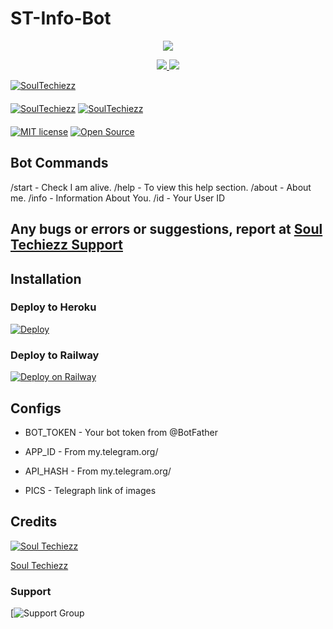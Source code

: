 # ST-Info-Bot

<p align="center">
  <a href="https://www.python.org">
    <img src="http://ForTheBadge.com/images/badges/made-with-python.svg">

  </a>
</p>
<p align="center">
  <a href="https://github.com/MREVILHK/ST-Info-Bot/stargazers">
    <img src="https://img.shields.io/github/stars/MREVILHK/ST-Info-Bot?style=social">

  </a>
  
  <a href="https://github.com/MREVILHK/ST-Info-Bot/fork">
    <img src="https://img.shields.io/github/forks/MREVILHK/ST-Info-Bot?label=Fork&style=social">

  </a>  
</p>

[![SoulTechiezz](https://img.shields.io/badge/SoulTechiezz-Channel-orange?style=for-the-badge&logo=telegram)](https://telegram.dog/SoulTechiezz)  
ㅤㅤㅤㅤㅤㅤㅤ  
[![SoulTechiezz](https://img.shields.io/badge/SoulTechiezz-Support-red?style=flat&logo=telegram)](https://telegram.dog/SoulTechiezzSupport)  [![SoulTechiezz](https://img.shields.io/badge/Creator👨‍💻-red?style=flat&logo=CodersRank)](https://t.me/TheEvil_HK)  
ㅤㅤㅤㅤㅤㅤㅤ  
[![MIT license](https://img.shields.io/badge/License-MIT-blue?style=flat)](https://github.com/MREVILHK/ST-Info-Bot/blob/main/LICENSE)  [![Open Source](https://badges.frapsoft.com/os/v2/open-source.svg?v=103)](https://github.com/MREVILHK/ST-Info-Bot)


## Bot Commands

/start - Check I am alive.
/help  - To view this help section.
/about - About me.
/info  - Information About You.
/id    - Your User ID


## Any bugs or errors or suggestions, report at [Soul Techiezz Support](https://telegram.dog/SoulTechiezzSupport)


## Installation

### Deploy to Heroku
[![Deploy](https://www.herokucdn.com/deploy/button.svg)](https://heroku.com/deploy?template=https://github.com/MREVILHK/ST-Info-Bot)

### Deploy to Railway
[![Deploy on Railway](https://railway.app/button.svg)](https://railway.app/template/gy36Mu?referralCode=KmllT2)


## Configs

* BOT_TOKEN     - Your bot token from @BotFather

* APP_ID        - From my.telegram.org/

* API_HASH      - From my.telegram.org/

* PICS          - Telegraph link of images

## Credits

[![Soul Techiezz](https://img.shields.io/badge/Pyrogram%20-%23F37626.svg?&style=for-the-badge&logo=telegram&logoColor=blue)](https://github.com/pyrogram/pyrogram)

[Soul Techiezz](https://telegram.dog/SoulTechiezz)

### Support

[![Support Group](https://telegram.dog/SoulTechiezzSupport)
